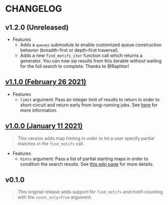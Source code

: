 # CHANGELOG

## v1.2.0 (Unreleased)

-   Features
    -   Adds a `queues` submodule to enable customized queue construction behavior (breadth-first or depth-first traversal).
    -   Adds a new `find_motifs_iter` function call which returns a generator. You can now sip results from this iterable without waiting for the full search to complete. Thanks to @Raphtor!

## [v1.1.0 (February 26 2021)](https://pypi.org/project/grandiso/1.1.0/)

-   Features
    -   `limit` argument: Pass an integer limit of results to return in order to short-circuit and return early from long-running jobs. See [here](https://github.com/aplbrain/grandiso-networkx/wiki/Algorithm-Arguments) for more information.

## [v1.0.0 (January 11 2021)](https://pypi.org/project/grandiso/1.0.0/)

> This version adds map hinting in order to let a user specify partial matches in the `find_motifs` call.

-   Features
    -   `hints` argument: Pass a list of partial starting maps in order to condition the search results. See [this wiki page](https://github.com/aplbrain/grandiso-networkx/wiki/Using-Hints) for more details.

## v0.1.0

> This original release adds support for `find_motifs` and motif-counting with the `count_only=True` argument.
